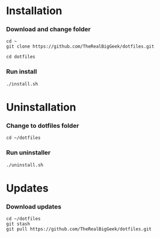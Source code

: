# Installation
### Download and change folder
```
cd ~
git clone https://github.com/TheRealBigGeek/dotfiles.git

cd dotfiles
```
### Run install
```
./install.sh
```

# Uninstallation

### Change to dotfiles folder
```
cd ~/dotfiles
```

### Run uninstaller
```
./uninstall.sh
```
# Updates
### Download updates
```
cd ~/dotfiles
git stash
git pull https://github.com/TheRealBigGeek/dotfiles.git

```
